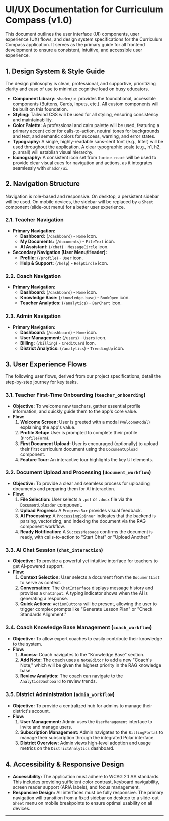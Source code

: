 # UI/UX Documentation for Curriculum Compass (v1.0)

This document outlines the user interface (UI) components, user experience (UX) flows, and design system specifications for the Curriculum Compass application. It serves as the primary guide for all frontend development to ensure a consistent, intuitive, and accessible user experience.

## 1. Design System & Style Guide

The design philosophy is clean, professional, and supportive, prioritizing clarity and ease of use to minimize cognitive load on busy educators.

*   **Component Library:** `shadcn/ui` provides the foundational, accessible components (Buttons, Cards, Inputs, etc.). All custom components will be built on this foundation.
*   **Styling:** Tailwind CSS will be used for all styling, ensuring consistency and maintainability.
*   **Color Palette:** A professional and calm palette will be used, featuring a primary accent color for calls-to-action, neutral tones for backgrounds and text, and semantic colors for success, warning, and error states.
*   **Typography:** A single, highly-readable sans-serif font (e.g., Inter) will be used throughout the application. A clear typographic scale (e.g., h1, h2, p, small) will establish visual hierarchy.
*   **Iconography:** A consistent icon set from `lucide-react` will be used to provide clear visual cues for navigation and actions, as it integrates seamlessly with `shadcn/ui`.

## 2. Navigation Structure

Navigation is role-based and responsive. On desktop, a persistent sidebar will be used. On mobile devices, the sidebar will be replaced by a `Sheet` component (slide-out menu) for a better user experience.

### 2.1. Teacher Navigation

*   **Primary Navigation:**
    *   **Dashboard:** (`/dashboard`) - `Home` icon.
    *   **My Documents:** (`/documents`) - `FileText` icon.
    *   **AI Assistant:** (`/chat`) - `MessageCircle` icon.
*   **Secondary Navigation (User Menu/Header):**
    *   **Profile:** (`/profile`) - `User` icon.
    *   **Help & Support:** (`/help`) - `HelpCircle` icon.

### 2.2. Coach Navigation

*   **Primary Navigation:**
    *   **Dashboard:** (`/dashboard`) - `Home` icon.
    *   **Knowledge Base:** (`/knowledge-base`) - `BookOpen` icon.
    *   **Teacher Analytics:** (`/analytics`) - `BarChart` icon.

### 2.3. Admin Navigation

*   **Primary Navigation:**
    *   **Dashboard:** (`/dashboard`) - `Home` icon.
    *   **User Management:** (`/users`) - `Users` icon.
    *   **Billing:** (`/billing`) - `CreditCard` icon.
    *   **District Analytics:** (`/analytics`) - `TrendingUp` icon.

## 3. User Experience Flows

The following user flows, derived from our project specifications, detail the step-by-step journey for key tasks.

### 3.1. Teacher First-Time Onboarding (`teacher_onboarding`)

*   **Objective:** To welcome new teachers, gather essential profile information, and quickly guide them to the app's core value.
*   **Flow:**
    1.  **Welcome Screen:** User is greeted with a modal (`WelcomeModal`) explaining the app's value.
    2.  **Profile Setup:** User is prompted to complete their profile (`ProfileForm`).
    3.  **First Document Upload:** User is encouraged (optionally) to upload their first curriculum document using the `DocumentUpload` component.
    4.  **Feature Tour:** An interactive tour highlights the key UI elements.

### 3.2. Document Upload and Processing (`document_workflow`)

*   **Objective:** To provide a clear and seamless process for uploading documents and preparing them for AI interaction.
*   **Flow:**
    1.  **File Selection:** User selects a `.pdf` or `.docx` file via the `DocumentUploader` component.
    2.  **Upload Progress:** A `ProgressBar` provides visual feedback.
    3.  **AI Processing:** A `ProcessingSpinner` indicates that the backend is parsing, vectorizing, and indexing the document via the RAG component workflow.
    4.  **Ready Notification:** A `SuccessMessage` confirms the document is ready, with calls-to-action to "Start Chat" or "Upload Another."

### 3.3. AI Chat Session (`chat_interaction`)

*   **Objective:** To provide a powerful yet intuitive interface for teachers to get AI-powered support.
*   **Flow:**
    1.  **Context Selection:** User selects a document from the `DocumentList` to serve as context.
    2.  **Conversation:** The `ChatInterface` displays message history and provides a `ChatInput`. A typing indicator shows when the AI is generating a response.
    3.  **Quick Actions:** `ActionButtons` will be present, allowing the user to trigger complex prompts like "Generate Lesson Plan" or "Check Standards Alignment."

### 3.4. Coach Knowledge Base Management (`coach_workflow`)

*   **Objective:** To allow expert coaches to easily contribute their knowledge to the system.
*   **Flow:**
    1.  **Access:** Coach navigates to the "Knowledge Base" section.
    2.  **Add Note:** The coach uses a `NoteEditor` to add a new "Coach's Note," which will be given the highest priority in the RAG knowledge base.
    3.  **Review Analytics:** The coach can navigate to the `AnalyticsDashboard` to review trends.

### 3.5. District Administration (`admin_workflow`)

*   **Objective:** To provide a centralized hub for admins to manage their district's account.
*   **Flow:**
    1.  **User Management:** Admin uses the `UserManagement` interface to invite and manage users.
    2.  **Subscription Management:** Admin navigates to the `BillingPortal` to manage their subscription through the integrated Polar interface.
    3.  **District Overview:** Admin views high-level adoption and usage metrics on the `DistrictAnalytics` dashboard.

## 4. Accessibility & Responsive Design

*   **Accessibility:** The application must adhere to WCAG 2.1 AA standards. This includes providing sufficient color contrast, keyboard navigability, screen reader support (ARIA labels), and focus management.
*   **Responsive Design:** All interfaces must be fully responsive. The primary navigation will transition from a fixed sidebar on desktop to a slide-out `Sheet` menu on mobile breakpoints to ensure optimal usability on all devices.

---